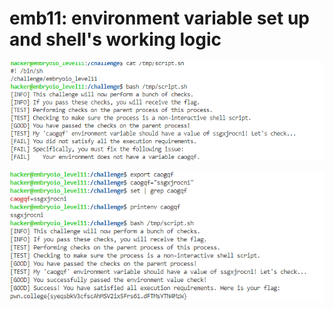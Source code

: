 # emb11: environment variable set up and shell's working logic

![need to set environment variable](<../.gitbook/assets/image (158).png>)

![so I export it](<../.gitbook/assets/image (196).png>)

